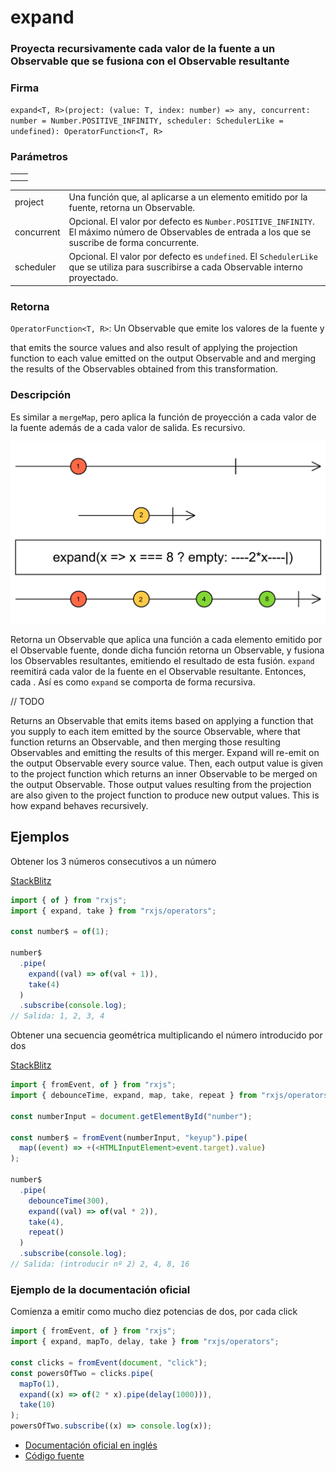 # expand

### Proyecta recursivamente cada valor de la fuente a un Observable que se fusiona con el Observable resultante

### Firma

`expand<T, R>(project: (value: T, index: number) => any, concurrent: number = Number.POSITIVE_INFINITY, scheduler: SchedulerLike = undefined): OperatorFunction<T, R>`

### Parámetros

<table>
<tr><td></td><td></td></tr>
<tr><td></td><td></td></tr>
</table>

<table>
<tr><td>project</td><td>Una función que, al aplicarse a un elemento emitido por la fuente, retorna un Observable.</td></tr>
<tr><td>concurrent</td><td>Opcional. El valor por defecto es <code>Number.POSITIVE_INFINITY</code>.
El máximo número de Observables de entrada a los que se suscribe de forma concurrente.</td></tr>
<tr><td>scheduler</td><td>Opcional. El valor por defecto es <code>undefined</code>.
El <code>SchedulerLike</code> que se utiliza para suscribirse a cada Observable interno proyectado.</td></tr>
</table>

### Retorna

`OperatorFunction<T, R>`: Un Observable que emite los valores de la fuente y

that emits the source values and also result of applying the projection function to each value emitted on the output Observable and and merging the results of the Observables obtained from this transformation.

### Descripción

Es similar a `mergeMap`, pero aplica la función de proyección a cada valor de la fuente además de a cada valor de salida. Es recursivo.

<img src="assets/images/marble-diagrams/transformation/expand.png" alt="Diagrama de canicas del operador expand">

Retorna un Observable que aplica una función a cada elemento emitido por el Observable fuente, donde dicha función retorna un Observable, y fusiona los Observables resultantes, emitiendo el resultado de esta fusión. `expand` reemitirá cada valor de la fuente en el Observable resultante. Entonces, cada .
Así es como `expand` se comporta de forma recursiva.

// TODO

Returns an Observable that emits items based on applying a function that you supply to each item emitted by the source Observable, where that function returns an Observable, and then merging those resulting Observables and emitting the results of this merger. Expand will re-emit on the output Observable every source value. Then, each output value is given to the project function which returns an inner Observable to be merged on the output Observable. Those output values resulting from the projection are also given to the project function to produce new output values. This is how expand behaves recursively.

## Ejemplos

Obtener los 3 números consecutivos a un número

[StackBlitz](https://stackblitz.com/edit/rxjs-expand-1?file=index.ts)

```javascript
import { of } from "rxjs";
import { expand, take } from "rxjs/operators";

const number$ = of(1);

number$
  .pipe(
    expand((val) => of(val + 1)),
    take(4)
  )
  .subscribe(console.log);
// Salida: 1, 2, 3, 4
```

Obtener una secuencia geométrica multiplicando el número introducido por dos

[StackBlitz](https://stackblitz.com/edit/rxjs-expand-2?file=index.ts)

```typescript
import { fromEvent, of } from "rxjs";
import { debounceTime, expand, map, take, repeat } from "rxjs/operators";

const numberInput = document.getElementById("number");

const number$ = fromEvent(numberInput, "keyup").pipe(
  map((event) => +(<HTMLInputElement>event.target).value)
);

number$
  .pipe(
    debounceTime(300),
    expand((val) => of(val * 2)),
    take(4),
    repeat()
  )
  .subscribe(console.log);
// Salida: (introducir nº 2) 2, 4, 8, 16
```

### Ejemplo de la documentación oficial

Comienza a emitir como mucho diez potencias de dos, por cada click

```javascript
import { fromEvent, of } from "rxjs";
import { expand, mapTo, delay, take } from "rxjs/operators";

const clicks = fromEvent(document, "click");
const powersOfTwo = clicks.pipe(
  mapTo(1),
  expand((x) => of(2 * x).pipe(delay(1000))),
  take(10)
);
powersOfTwo.subscribe((x) => console.log(x));
```

- [Documentación oficial en inglés](https://rxjs-dev.firebaseapp.com/api/operators/expand)
- [Código fuente](https://github.com/ReactiveX/rxjs/blob/master/src/internal/operators/expand.ts)
